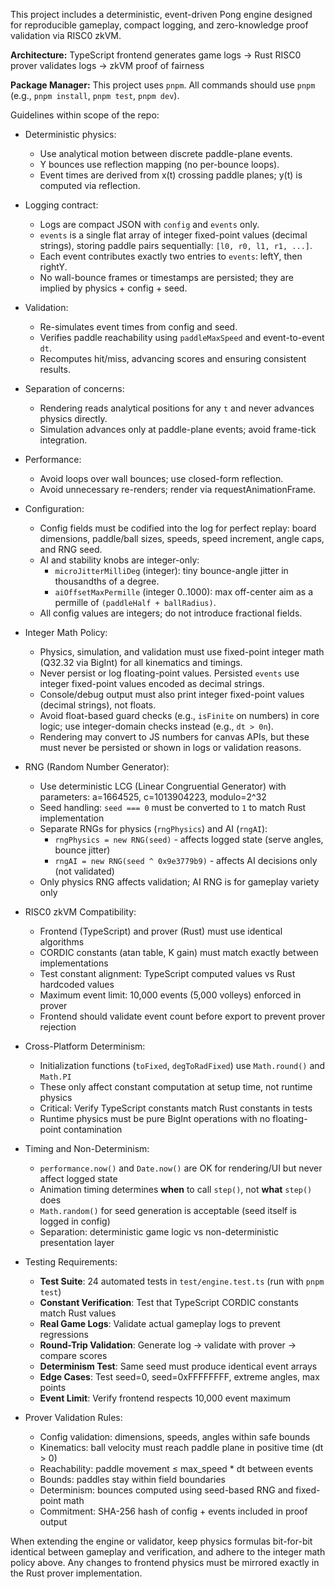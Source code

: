 This project includes a deterministic, event-driven Pong engine designed for reproducible gameplay, compact logging, and zero-knowledge proof validation via RISC0 zkVM.

**Architecture:** TypeScript frontend generates game logs → Rust RISC0 prover validates logs → zkVM proof of fairness

**Package Manager:** This project uses `pnpm`. All commands should use `pnpm` (e.g., `pnpm install`, `pnpm test`, `pnpm dev`).

Guidelines within scope of the repo:

- Deterministic physics:
  - Use analytical motion between discrete paddle-plane events.
  - Y bounces use reflection mapping (no per-bounce loops).
  - Event times are derived from x(t) crossing paddle planes; y(t) is computed via reflection.

- Logging contract:
  - Logs are compact JSON with `config` and `events` only.
  - `events` is a single flat array of integer fixed-point values (decimal strings), storing paddle pairs sequentially: `[l0, r0, l1, r1, ...]`.
  - Each event contributes exactly two entries to `events`: leftY, then rightY.
  - No wall-bounce frames or timestamps are persisted; they are implied by physics + config + seed.

- Validation:
  - Re-simulates event times from config and seed.
  - Verifies paddle reachability using `paddleMaxSpeed` and event-to-event `dt`.
  - Recomputes hit/miss, advancing scores and ensuring consistent results.

- Separation of concerns:
  - Rendering reads analytical positions for any `t` and never advances physics directly.
  - Simulation advances only at paddle-plane events; avoid frame-tick integration.

- Performance:
  - Avoid loops over wall bounces; use closed-form reflection.
  - Avoid unnecessary re-renders; render via requestAnimationFrame.

- Configuration:
  - Config fields must be codified into the log for perfect replay: board dimensions, paddle/ball sizes, speeds, speed increment, angle caps, and RNG seed.
  - AI and stability knobs are integer-only:
    - `microJitterMilliDeg` (integer): tiny bounce-angle jitter in thousandths of a degree.
    - `aiOffsetMaxPermille` (integer 0..1000): max off-center aim as a permille of `(paddleHalf + ballRadius)`.
  - All config values are integers; do not introduce fractional fields.

- Integer Math Policy:
  - Physics, simulation, and validation must use fixed-point integer math (Q32.32 via BigInt) for all kinematics and timings.
  - Never persist or log floating-point values. Persisted `events` use integer fixed-point values encoded as decimal strings.
  - Console/debug output must also print integer fixed-point values (decimal strings), not floats.
  - Avoid float-based guard checks (e.g., `isFinite` on numbers) in core logic; use integer-domain checks instead (e.g., `dt > 0n`).
  - Rendering may convert to JS numbers for canvas APIs, but these must never be persisted or shown in logs or validation reasons.

- RNG (Random Number Generator):
  - Use deterministic LCG (Linear Congruential Generator) with parameters: a=1664525, c=1013904223, modulo=2^32
  - Seed handling: `seed === 0` must be converted to `1` to match Rust implementation
  - Separate RNGs for physics (`rngPhysics`) and AI (`rngAI`):
    - `rngPhysics = new RNG(seed)` - affects logged state (serve angles, bounce jitter)
    - `rngAI = new RNG(seed ^ 0x9e3779b9)` - affects AI decisions only (not validated)
  - Only physics RNG affects validation; AI RNG is for gameplay variety only

- RISC0 zkVM Compatibility:
  - Frontend (TypeScript) and prover (Rust) must use identical algorithms
  - CORDIC constants (atan table, K gain) must match exactly between implementations
  - Test constant alignment: TypeScript computed values vs Rust hardcoded values
  - Maximum event limit: 10,000 events (5,000 volleys) enforced in prover
  - Frontend should validate event count before export to prevent prover rejection

- Cross-Platform Determinism:
  - Initialization functions (`toFixed`, `degToRadFixed`) use `Math.round()` and `Math.PI`
  - These only affect constant computation at setup time, not runtime physics
  - Critical: Verify TypeScript constants match Rust constants in tests
  - Runtime physics must be pure BigInt operations with no floating-point contamination

- Timing and Non-Determinism:
  - `performance.now()` and `Date.now()` are OK for rendering/UI but never affect logged state
  - Animation timing determines **when** to call `step()`, not **what** `step()` does
  - `Math.random()` for seed generation is acceptable (seed itself is logged in config)
  - Separation: deterministic game logic vs non-deterministic presentation layer

- Testing Requirements:
  - **Test Suite**: 24 automated tests in `test/engine.test.ts` (run with `pnpm test`)
  - **Constant Verification**: Test that TypeScript CORDIC constants match Rust values
  - **Real Game Logs**: Validate actual gameplay logs to prevent regressions
  - **Round-Trip Validation**: Generate log → validate with prover → compare scores
  - **Determinism Test**: Same seed must produce identical event arrays
  - **Edge Cases**: Test seed=0, seed=0xFFFFFFFF, extreme angles, max points
  - **Event Limit**: Verify frontend respects 10,000 event maximum

- Prover Validation Rules:
  - Config validation: dimensions, speeds, angles within safe bounds
  - Kinematics: ball velocity must reach paddle plane in positive time (dt > 0)
  - Reachability: paddle movement ≤ max_speed * dt between events
  - Bounds: paddles stay within field boundaries
  - Determinism: bounces computed using seed-based RNG and fixed-point math
  - Commitment: SHA-256 hash of config + events included in proof output

When extending the engine or validator, keep physics formulas bit-for-bit identical between gameplay and verification, and adhere to the integer math policy above. Any changes to frontend physics must be mirrored exactly in the Rust prover implementation.
